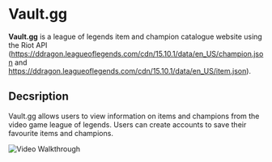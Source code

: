 # Vault.gg 

**Vault.gg** is a league of legends item and champion catalogue website using the Riot API (https://ddragon.leagueoflegends.com/cdn/15.10.1/data/en_US/champion.json and https://ddragon.leagueoflegends.com/cdn/15.10.1/data/en_US/item.json).

## Decsription
Vault.gg allows users to view information on items and champions from the video game league of legends. Users can create accounts to save their favourite items and champions. 


<img src='https://i.imgur.com/JWG0rQQ.gif' title='Video Walkthrough' width='' alt='Video Walkthrough' />
